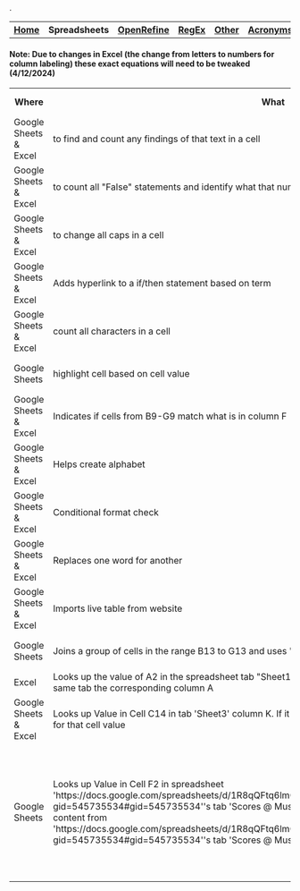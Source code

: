 <table style="width:100%">
  <tr>
    <th><a href="home.md">Home</a></th>
    <th>Spreadsheets</th>
    <th><a href="OpenRefine.md">OpenRefine</a></th>
    <th><a href="RegEx.md">RegEx</a></th>.
	<th><a href="Other.md">Other</a></th>
	<th><a href="Acronyms.md">Acronyms</a></th>
	<th><a href="Glossery.md">Glossery</a></th>
  </tr>
</table>
	<h4>Note: Due to changes in Excel (the change from letters to numbers for column labeling) these exact equations will need to be tweaked (4/12/2024)</h4>
<table>
	<tr>
		<th>Where</th>
		<th>What</th>
		<th>Equation</th>
		<th>Explanation</th>
		<th>Example</th>
		<th>Date Checked</th>
	</tr>
	<tr>
		<td>Google Sheets & Excel</td>
		<td>to find and count any findings of that text in a cell</td>
		<td>=countIf(B3, "*(Sh)Review*")</td>
		<td>Looks in B3 and counts if it finds any "(Sh)Review" in that cell</td>
		<td><a href="https://docs.google.com/spreadsheets/d/1Rmushce4Gin2e-RcT-JL_NJg54GWb5fxofzF4mGpO5Q/edit#gid=0&range=3:3"</a>Example (Row 3)</td>
		<td>November 2023</td>
	</tr>
	<tr>
		<td>Google Sheets & Excel</td>
		<td>to count all "False" statements and identify what that number indicates</td>
		<td>="Un-Suppressed : "&(countif(B4:G4, False))</td>
		<td>Create a True/False situation in Column B. This will only count 
		"False"</td>
		<td><a href="https://docs.google.com/spreadsheets/d/1Rmushce4Gin2e-RcT-JL_NJg54GWb5fxofzF4mGpO5Q/edit#gid=0&range=4:4"</a>Example (Row 4)</td>
		<td>November 2023</td>
	</tr>
	<tr>
		<td>Google Sheets & Excel</td>
		<td>to change all caps in a cell</td>
		<td>=proper(B1)</td>
		<td></td>
		<td><a href="https://docs.google.com/spreadsheets/d/1Rmushce4Gin2e-RcT-JL_NJg54GWb5fxofzF4mGpO5Q/edit#gid=0&range=5:5"</a>Example (Row 5)</td>
		<td>January 2024</td>
	</tr>
	<tr>
		<td>Google Sheets & Excel</td>
		<td>Adds hyperlink to a if/then statement based on term</td>
		<td>=if(A6="Don't know",HYPERLINK("https://www.merriam-webster.com/dictionary/don%27t%20know", "I don't know (for help)"), if(A6="Yes", "Fix in spreadsheet", if(A6="No", "Skip Columns D-E", "")))</td>
		<td></td>
		<td><a href="https://docs.google.com/spreadsheets/d/1Rmushce4Gin2e-RcT-JL_NJg54GWb5fxofzF4mGpO5Q/edit#gid=0&range=6:6"</a>Example (Row 6)</td>
		<td>February 2024</td>
	</tr>
	<tr>
		<td>Google Sheets & Excel</td>
		<td>count all characters in a cell</td>
		<td>=len(A3)</td>
		<td></td>
		<td><a href="https://docs.google.com/spreadsheets/d/1Rmushce4Gin2e-RcT-JL_NJg54GWb5fxofzF4mGpO5Q/edit#gid=0&range=7:7"</a>Example (Row 7)</td>
		<td>February 2024</td>
	</tr>
	 <tr>
		<td>Google Sheets</td>
		<td>highlight cell based on cell value</td>
		<td>=countif(F:F,F:F)>1</td>
		<td>Highlights all cells in Column F that have duplicate values in column F</td>
		<td><a href="https://docs.google.com/spreadsheets/d/1Rmushce4Gin2e-RcT-JL_NJg54GWb5fxofzF4mGpO5Q/edit#gid=1566302292&range=B:D"</a>Example (Column B-D)</td>
		<td>March 2024</td>
	</tr>
	<tr>
		<td>Google Sheets & Excel</td>
		<td>Indicates if cells from B9-G9 match what is in column F</td>
		<td>=countif(B9:G9,F:F)>1</td>
		<td>Highlights all cells in Column F that have duplicate values in column F</td>
		<td><a href="https://docs.google.com/spreadsheets/d/1Rmushce4Gin2e-RcT-JL_NJg54GWb5fxofzF4mGpO5Q/edit#gid=0&range=8:8"</a>Example (Row 8)</td>
		<td>March 2024</td>
	</tr>
	<tr>
		<td>Google Sheets & Excel</td>
		<td>Helps create alphabet</td>
		<td>=CHAR(CODE(A1) + 1)</td>
		<td>Add "A" in the first cell, then put equation in the next, and it will insert a "B". Drag to add more letters. </td>
		<td><a href="https://docs.google.com/spreadsheets/d/1Rmushce4Gin2e-RcT-JL_NJg54GWb5fxofzF4mGpO5Q/edit#gid=0&range=9:9"</a>Example (Row 9)</td>
		<td>April 2024</td>
	</tr>
	<tr>
		<td>Google Sheets & Excel</td>
		<td>Conditional format check</td>
		<td>=if(AND (B25=0, B30=0, B20=0, B15=0, B10=0), "Yes", "No")</td>
		<td>Conditional format that indicates if all indicated cells equal "1" then "Yes"</td>
		<td><a href="https://docs.google.com/spreadsheets/d/1Rmushce4Gin2e-RcT-JL_NJg54GWb5fxofzF4mGpO5Q/edit#gid=0&range=10:11"</a>Example (Rows 10-11)</td>
		<td>April 2024</td>
	</tr>
	<tr>
		<td>Google Sheets & Excel</td>
		<td>Replaces one word for another</td>
		<td>=SUBSTITUTE(A2, "at", "ate") </td>
		<td> </td>
		<td><a href="https://docs.google.com/spreadsheets/d/1Rmushce4Gin2e-RcT-JL_NJg54GWb5fxofzF4mGpO5Q/edit#gid=0&range=12:12"</a>Example (Row 12)</td>
		<td>April 2024</td>
	</tr>
	<tr>
		<td>Google Sheets & Excel</td>
		<td>Imports live table from website</td>
		<td>=importhtml("https://en.wikipedia.org/wiki/Hans_Zimmer_discography", "Table", 1)</td>
		<td>Equation imports Table 1 found on Hanz Zimmer's discography wikipedia page. </td>
		<td><a href="https://docs.google.com/spreadsheets/d/1Rmushce4Gin2e-RcT-JL_NJg54GWb5fxofzF4mGpO5Q/edit#gid=1566302292&range=F:J"</a>Example (Column F-J)</td>
		<td>April 2024</td>
	</tr>
	<tr>
		<td>Google Sheets</td>
		<td>Joins a group of cells in the range B13 to G13 and uses "-" as the joining character</td>
		<td>=JOIN("-",B13:G13)</td>
		<td>For Excel, use TEXTJOIN("-",TRUE, B13:G13). TESTJOIN also works in Sheets</td>
		<td><a href="https://docs.google.com/spreadsheets/d/1Rmushce4Gin2e-RcT-JL_NJg54GWb5fxofzF4mGpO5Q/edit#gid=0&range=13:13"</a>Example (Row 13)</td>
		<td>April 2024</td>
	</tr>
	<tr>
		<td>Excel</td>
		<td>Looks up the value of A2 in the spreadsheet tab "Sheet1 Column B then upon match, imports from the same tab the corresponding column A</td>
		<td>=XLOOKUP(A2, Sheet1!B:B, Sheet1!A:A)</td>
		<td>This works with tabs within the same spreadsheet</td>
		<td>N/A</td>
		<td>September 2024</td>
	</tr>
	<tr>
		<td>Google Sheets & Excel</td>
		<td>Looks up Value in Cell C14 in tab 'Sheet3' column K. If it is found, it will display content from column L for that cell value</td>
		<td>XLOOKUP(C14,Sheet3!K:K,Sheet3!L:L)</td>
		<td>This is for working within the same spreadsheet. </td>
		<td><a href="https://docs.google.com/spreadsheets/d/1Rmushce4Gin2e-RcT-JL_NJg54GWb5fxofzF4mGpO5Q/edit#gid=0&range=14:14"</a>Example (Row 14)</td>
		<td>September 2024</td>
	</tr>
		<tr>
		<td>Google Sheets</td>
		<td>Looks up Value in Cell F2 in spreadsheet 'https://docs.google.com/spreadsheets/d/1R8qQFtq6lmGVkXyDV3jdNX5SD_AVHBH9_FI4kTGCuiU/edit?gid=545735534#gid=545735534''s tab 
'Scores @ Music Library' column A. If it is found, it will display content from 'https://docs.google.com/spreadsheets/d/1R8qQFtq6lmGVkXyDV3jdNX5SD_AVHBH9_FI4kTGCuiU/edit?gid=545735534#gid=545735534''s tab 
'Scores @ Music Library' column AM</td>
		<td>xlookup(F2,IMPORTRANGE("https://docs.google.com/spreadsheets/d/1R8qQFtq6lmGVkXyDV3jdNX5SD_AVHBH9_FI4kTGCuiU/edit?gid=545735534#gid=545735534","Scores @ Music Library!a1:a"),IMPORTRANGE("https://docs.google.com/spreadsheets/d/1R8qQFtq6lmGVkXyDV3jdNX5SD_AVHBH9_FI4kTGCuiU/edit?gid=545735534#gid=545735534","Scores @ Music Library!m1:m"))</td>
		<td>xlookup(F2,IMPORTRANGE("[link to second spreadsheet you are working with]","[Tab name from that spreadsheet you are looking in]![Column where the value of "F" is in the second spareadsheet]"),IMPORTRANGE("[link to second spreadsheet you are working with]","[Tab name from that spreadsheet you are looking in]![Column you want to add to your first spreadsheet]"))</td>
		<td>N/A</td>
		<td>September 2024</td>
	</tr>
</table>
